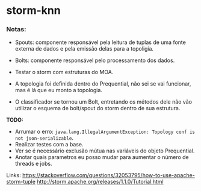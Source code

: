 # storm-knn

### Notas:
- Spouts: componente responsável pela leitura de tuplas de uma fonte externa de dados e pela emissão delas para a topoligia.
- Bolts: componente responsável pelo processamento dos dados.
- Testar o storm com estruturas do MOA.

- A topologia foi definida dentro do Prequential, não sei se vai funcionar, mas é lá que eu monto a topologia.
- O classificador se tornou um Bolt, entretando os métodos dele não vão utilizar o esquema de bolt/spout do storm dentro de sua estrutura.


**TODO:**
- Arrumar o erro: `java.lang.IllegalArgumentException: Topology conf is not json-serializable`.
- Realizar testes com a base.
- Ver se é necessário exclusão mútua nas variáveis do objeto Prequential.
- Anotar quais parametros eu posso mudar para aumentar o número de threads e jobs.


Links:
https://stackoverflow.com/questions/32053795/how-to-use-apache-storm-tuple
http://storm.apache.org/releases/1.1.0/Tutorial.html